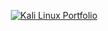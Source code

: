 <p align="center">
  <a href="https://madan48.github.io/your-repo-name/" target="_blank">
    <img src="https://img.shields.io/badge/Visit%20my%20Kali%20Linux%20Portfolio-2689d4?style=for-the-badge&logo=kalilinux&logoColor=white" alt="Kali Linux Portfolio"/>
  </a>
</p>
